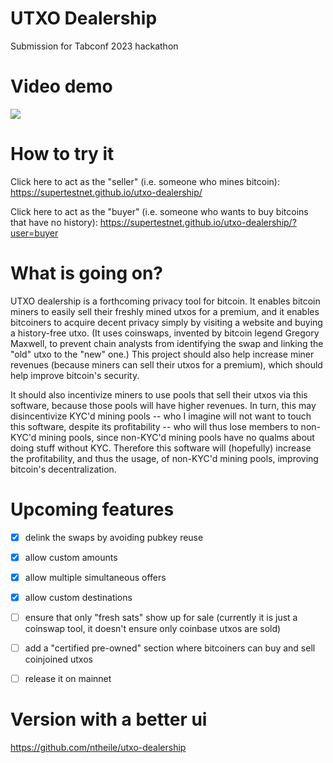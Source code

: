 # UTXO Dealership
Submission for Tabconf 2023 hackathon

# Video demo

[![](https://supertestnet.github.io/utxo-dealership/utxo-dealership-with-yt-logo.png)](https://www.youtube.com/watch?v=gHqB8htq8Kg)

# How to try it

Click here to act as the "seller" (i.e. someone who mines bitcoin): https://supertestnet.github.io/utxo-dealership/

Click here to act as the "buyer" (i.e. someone who wants to buy bitcoins that have no history): https://supertestnet.github.io/utxo-dealership/?user=buyer

# What is going on?

UTXO dealership is a forthcoming privacy tool for bitcoin. It enables bitcoin miners to easily sell their freshly mined utxos for a premium, and it enables bitcoiners to acquire decent privacy simply by visiting a website and buying a history-free utxo. (It uses coinswaps, invented by bitcoin legend Gregory Maxwell, to prevent chain analysts from identifying the swap and linking the "old" utxo to the "new" one.) This project should also help increase miner revenues (because miners can sell their utxos for a premium), which should help improve bitcoin's security.

It should also incentivize miners to use pools that sell their utxos via this software, because those pools will have higher revenues. In turn, this may disincentivize KYC'd mining pools -- who I imagine will not want to touch this software, despite its profitability -- who will thus lose members to non-KYC'd mining pools, since non-KYC'd mining pools have no qualms about doing stuff without KYC. Therefore this software will (hopefully) increase the profitability, and thus the usage, of non-KYC'd mining pools, improving bitcoin's decentralization.

# Upcoming features

- [x] delink the swaps by avoiding pubkey reuse

- [x] allow custom amounts

- [x] allow multiple simultaneous offers

- [x] allow custom destinations

- [ ] ensure that only "fresh sats" show up for sale (currently it is just a coinswap tool, it doesn't ensure only coinbase utxos are sold)

- [ ] add a "certified pre-owned" section where bitcoiners can buy and sell coinjoined utxos

- [ ] release it on mainnet

# Version with a better ui

https://github.com/ntheile/utxo-dealership
